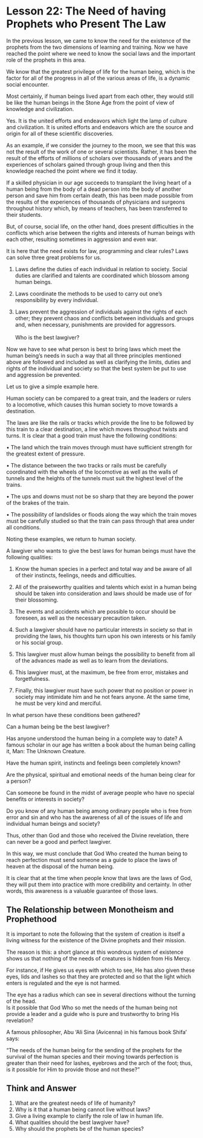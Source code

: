 Lesson 22: The Need of having Prophets who Present The Law
==========================================================

In the previous lesson, we came to know the need for the existence of
the prophets from the two dimensions of learning and training. Now we
have reached the point where we need to know the social laws and the
important role of the prophets in this area.

We know that the greatest privilege of life for the human being, which
is the factor for all of the progress in all of the various areas of
life, is a dynamic social encounter.

Most certainly, if human beings lived apart from each other, they would
still be like the human beings in the Stone Age from the point of view
of knowledge and civilization.

Yes. It is the united efforts and endeavors which light the lamp of
culture and civilization. It is united efforts and endeavors which are
the source and origin for all of these scientific discoveries.

As an example, if we consider the journey to the moon, we see that this
was not the result of the work of one or several scientists. Rather, it
has been the result of the efforts of millions of scholars over
thousands of years and the experiences of scholars gained through group
living and then this knowledge reached the point where we find it today.

If a skilled physician in our age succeeds to transplant the living
heart of a human being from the body of a dead person into the body of
another person and save him from certain death, this has been made
possible from the results of the experiences of thousands of physicians
and surgeons throughout history which, by means of teachers, has been
transferred to their students.

But, of course, social life, on the other hand, does present
difficulties in the conflicts which arise between the rights and
interests of human beings with each other, resulting sometimes in
aggression and even war.

It is here that the need exists for law, programming and clear rules?
Laws can solve three great problems for us.

1. Laws define the duties of each individual in relation to society.
Social duties are clarified and talents are coordinated which blossom
among human beings.

2. Laws coordinate the methods to be used to carry out one’s
responsibility by every individual.

3. Laws prevent the aggression of individuals against the rights of each
other; they prevent chaos and conflicts between individuals and groups
and, when necessary, punishments are provided for aggressors.  
    
 Who is the best lawgiver?

Now we have to see what person is best to bring laws which meet the
human being’s needs in such a way that all three principles mentioned
above are followed and included as well as clarifying the limits, duties
and rights of the individual and society so that the best system be put
to use and aggression be prevented.

Let us to give a simple example here.

Human society can be compared to a great train, and the leaders or
rulers to a locomotive, which causes this human society to move towards
a destination.

The laws are like the rails or tracks which provide the line to be
followed by this train to a clear destination, a line which moves
throughout twists and turns. It is clear that a good train must have the
following conditions:

• The land which the train moves through must have sufficient strength
for the greatest extent of pressure.

• The distance between the two tracks or rails must be carefully
coordinated with the wheels of the locomotive as well as the walls of
tunnels and the heights of the tunnels must suit the highest level of
the trains.

• The ups and downs must not be so sharp that they are beyond the power
of the brakes of the train.

• The possibility of landslides or floods along the way which the train
moves must be carefully studied so that the train can pass through that
area under all conditions.

Noting these examples, we return to human society.

A lawgiver who wants to give the best laws for human beings must have
the following qualities:

1. Know the human species in a perfect and total way and be aware of all
of their instincts, feelings, needs and difficulties.

2. All of the praiseworthy qualities and talents which exist in a human
being should be taken into consideration and laws should be made use of
for their blossoming.

3. The events and accidents which are possible to occur should be
foreseen, as well as the necessary precaution taken.

4. Such a lawgiver should have no particular interests in society so
that in providing the laws, his thoughts turn upon his own interests or
his family or his social group.

5. This lawgiver must allow human beings the possibility to benefit from
all of the advances made as well as to learn from the deviations.

6. This lawgiver must, at the maximum, be free from error, mistakes and
forgetfulness.

7. Finally, this lawgiver must have such power that no position or power
in society may intimidate him and he not fears anyone. At the same time,
he must be very kind and merciful.

In what person have these conditions been gathered?

Can a human being be the best lawgiver?

Has anyone understood the human being in a complete way to date? A
famous scholar in our age has written a book about the human being
calling it, Man: The Unknown Creature.

Have the human spirit, instincts and feelings been completely known?

Are the physical, spiritual and emotional needs of the human being clear
for a person?

Can someone be found in the midst of average people who have no special
benefits or interests in society?

Do you know of any human being among ordinary people who is free from
error and sin and who has the awareness of all of the issues of life and
individual human beings and society?

Thus, other than God and those who received the Divine revelation, there
can never be a good and perfect lawgiver.

In this way, we must conclude that God Who created the human being to
reach perfection must send someone as a guide to place the laws of
heaven at the disposal of the human being.

It is clear that at the time when people know that laws are the laws of
God, they will put them into practice with more credibility and
certainty. In other words, this awareness is a valuable guarantee of
those laws.

The Relationship between Monotheism and Prophethood
---------------------------------------------------

It is important to note the following that the system of creation is
itself a living witness for the existence of the Divine prophets and
their mission.

The reason is this: a short glance at this wondrous system of existence
shows us that nothing of the needs of creatures is hidden from His
Mercy.

For instance, if He gives us eyes with which to see, He has also given
these eyes, lids and lashes so that they are protected and so that the
light which enters is regulated and the eye is not harmed.

The eye has a radius which can see in several directions without the
turning of the head.  
 Is it possible that God Who so met the needs of the human being not
provide a leader and a guide who is pure and trustworthy to bring His
revelation?

A famous philosopher, Abu ‘Ali Sina (Avicenna) in his famous book Shifa’
says:

“The needs of the human being for the sending of the prophets for the
survival of the human species and their moving towards perfection is
greater than their need for lashes, eyebrows and the arch of the foot;
thus, is it possible for Him to provide those and not these?”

Think and Answer
----------------

1. What are the greatest needs of life of humanity?  
 2. Why is it that a human being cannot live without laws?  
 3. Give a living example to clarify the role of law in human life.  
 4. What qualities should the best lawgiver have?  
 5. Why should the prophets be of the human species?



